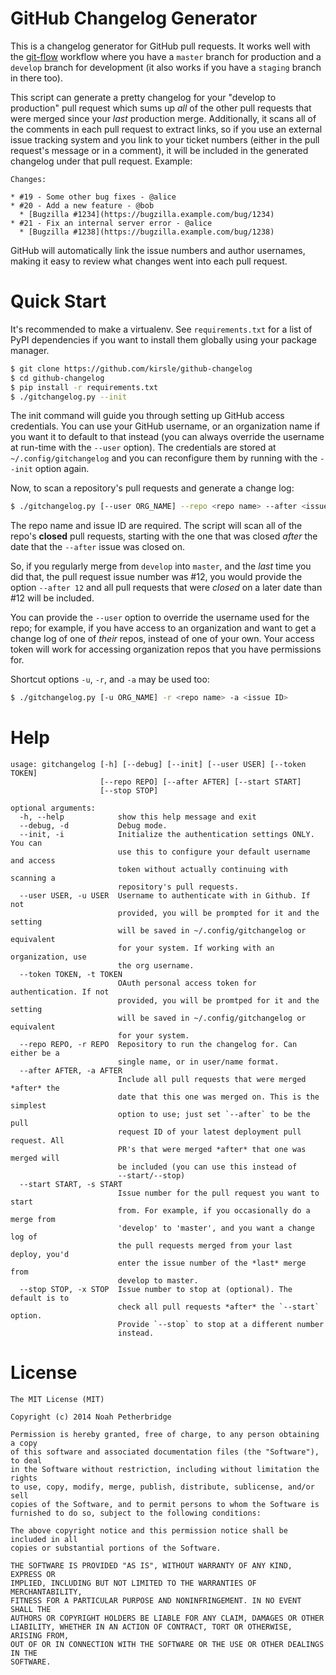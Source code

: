 # GitHub Changelog Generator

This is a changelog generator for GitHub pull requests. It works well with the
[git-flow](http://nvie.com/posts/a-successful-git-branching-model/) workflow
where you have a `master` branch for production and a `develop` branch for
development (it also works if you have a `staging` branch in there too).

This script can generate a pretty changelog for your "develop to production"
pull request which sums up *all* of the other pull requests that were merged
since your *last* production merge. Additionally, it scans all of the comments
in each pull request to extract links, so if you use an external issue tracking
system and you link to your ticket numbers (either in the pull request's message
or in a comment), it will be included in the generated changelog under that
pull request. Example:

```text
Changes:

* #19 - Some other bug fixes - @alice
* #20 - Add a new feature - @bob
  * [Bugzilla #1234](https://bugzilla.example.com/bug/1234)
* #21 - Fix an internal server error - @alice
  * [Bugzilla #1238](https://bugzilla.example.com/bug/1238)
```

GitHub will automatically link the issue numbers and author usernames, making it
easy to review what changes went into each pull request.

# Quick Start

It's recommended to make a virtualenv. See `requirements.txt` for a list of
PyPI dependencies if you want to install them globally using your package
manager.

```bash
$ git clone https://github.com/kirsle/github-changelog
$ cd github-changelog
$ pip install -r requirements.txt
$ ./gitchangelog.py --init
```

The init command will guide you through setting up GitHub access credentials.
You can use your GitHub username, or an organization name if you want it to
default to that instead (you can always override the username at run-time with
the `--user` option). The credentials are stored at `~/.config/gitchangelog`
and you can reconfigure them by running with the `--init` option again.

Now, to scan a repository's pull requests and generate a change log:

```bash
$ ./gitchangelog.py [--user ORG_NAME] --repo <repo name> --after <issue ID>
```

The repo name and issue ID are required. The script will scan all of the repo's
**closed** pull requests, starting with the one that was closed *after* the
date that the `--after` issue was closed on.

So, if you regularly merge from `develop` into `master`, and the *last* time you
did that, the pull request issue number was #12, you would provide the option
`--after 12` and all pull requests that were *closed* on a later date than #12
will be included.

You can provide the `--user` option to override the username used for the repo;
for example, if you have access to an organization and want to get a change log
of one of *their* repos, instead of one of your own. Your access token will
work for accessing organization repos that you have permissions for.

Shortcut options `-u`, `-r`, and `-a` may be used too:

```bash
$ ./gitchangelog.py [-u ORG_NAME] -r <repo name> -a <issue ID>
```

# Help

```
usage: gitchangelog [-h] [--debug] [--init] [--user USER] [--token TOKEN]
                    [--repo REPO] [--after AFTER] [--start START]
                    [--stop STOP]

optional arguments:
  -h, --help            show this help message and exit
  --debug, -d           Debug mode.
  --init, -i            Initialize the authentication settings ONLY. You can
                        use this to configure your default username and access
                        token without actually continuing with scanning a
                        repository's pull requests.
  --user USER, -u USER  Username to authenticate with in Github. If not
                        provided, you will be prompted for it and the setting
                        will be saved in ~/.config/gitchangelog or equivalent
                        for your system. If working with an organization, use
                        the org username.
  --token TOKEN, -t TOKEN
                        OAuth personal access token for authentication. If not
                        provided, you will be promtped for it and the setting
                        will be saved in ~/.config/gitchangelog or equivalent
                        for your system.
  --repo REPO, -r REPO  Repository to run the changelog for. Can either be a
                        single name, or in user/name format.
  --after AFTER, -a AFTER
                        Include all pull requests that were merged *after* the
                        date that this one was merged on. This is the simplest
                        option to use; just set `--after` to be the pull
                        request ID of your latest deployment pull request. All
                        PR's that were merged *after* that one was merged will
                        be included (you can use this instead of
                        --start/--stop)
  --start START, -s START
                        Issue number for the pull request you want to start
                        from. For example, if you occasionally do a merge from
                        'develop' to 'master', and you want a change log of
                        the pull requests merged from your last deploy, you'd
                        enter the issue number of the *last* merge from
                        develop to master.
  --stop STOP, -x STOP  Issue number to stop at (optional). The default is to
                        check all pull requests *after* the `--start` option.
                        Provide `--stop` to stop at a different number
                        instead.
```

# License

```
The MIT License (MIT)

Copyright (c) 2014 Noah Petherbridge

Permission is hereby granted, free of charge, to any person obtaining a copy
of this software and associated documentation files (the "Software"), to deal
in the Software without restriction, including without limitation the rights
to use, copy, modify, merge, publish, distribute, sublicense, and/or sell
copies of the Software, and to permit persons to whom the Software is
furnished to do so, subject to the following conditions:

The above copyright notice and this permission notice shall be included in all
copies or substantial portions of the Software.

THE SOFTWARE IS PROVIDED "AS IS", WITHOUT WARRANTY OF ANY KIND, EXPRESS OR
IMPLIED, INCLUDING BUT NOT LIMITED TO THE WARRANTIES OF MERCHANTABILITY,
FITNESS FOR A PARTICULAR PURPOSE AND NONINFRINGEMENT. IN NO EVENT SHALL THE
AUTHORS OR COPYRIGHT HOLDERS BE LIABLE FOR ANY CLAIM, DAMAGES OR OTHER
LIABILITY, WHETHER IN AN ACTION OF CONTRACT, TORT OR OTHERWISE, ARISING FROM,
OUT OF OR IN CONNECTION WITH THE SOFTWARE OR THE USE OR OTHER DEALINGS IN THE
SOFTWARE.
```
